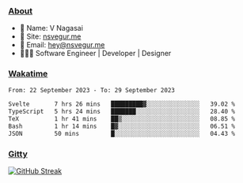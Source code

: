 
### [About](https://nsvegur.me/)

- 👻 Name: V Nagasai
- 🔭 Site: [nsvegur.me](https://nsvegur.me/)
- 📨 Email: [hey@nsvegur.me](mailto:hey@nsvegur.me)
- 👨🏻‍💻 Software Engineer | Developer | Designer

### [Wakatime](https://wakatime.com/@NSVegur)

<!--START_SECTION:waka-->

```txt
From: 22 September 2023 - To: 29 September 2023

Svelte       7 hrs 26 mins   █████████▓░░░░░░░░░░░░░░░   39.02 %
TypeScript   5 hrs 24 mins   ███████░░░░░░░░░░░░░░░░░░   28.40 %
TeX          1 hr 41 mins    ██▒░░░░░░░░░░░░░░░░░░░░░░   08.85 %
Bash         1 hr 14 mins    █▓░░░░░░░░░░░░░░░░░░░░░░░   06.51 %
JSON         50 mins         █░░░░░░░░░░░░░░░░░░░░░░░░   04.43 %
```

<!--END_SECTION:waka-->

### [Gitty](https://github.com/NSVEGUR?tab=repositories)

[![GitHub Streak](http://github-profile-summary-cards.vercel.app/api/cards/profile-details?username=NSVEGUR&theme=github_dark)]('https://github.com/NSVEGUR')

